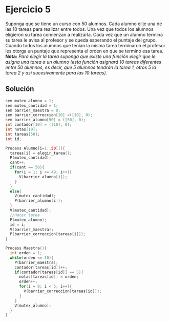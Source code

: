 Ejercicio 5
======
Suponga que se tiene un curso con 50 alumnos. Cada alumno elije una de las 10 tareas para realizar entre todos. Una vez que todos los alumnos eligieron su tarea comienzan a realizarla. Cada vez que un alumno termina su tarea le avisa al profesor y se queda esperando el puntaje del grupo. Cuando todos los alumnos que tenían la misma tarea terminaron el profesor les otorga un puntaje que representa el orden en que se terminó esa tarea.
<br><b>Nota:</b> <em>Para elegir la tarea suponga que existe una función elegir que le asigna una tarea a un alumno (esta función asignará 10 tareas diferentes entre 50 alumnos, es decir, que 5 alumnos tendrán la tarea 1, otros 5 la tarea 2 y así sucesivamente para las 10 tareas).</em>

Solución
------
```c++
sem mutex_alumno = 1;
sem mutex_cantidad = 1;
sem barrier_maestra = 0;
sem barrier_correccion[10] =([10], 0);
sem barrier_alumno[50] = ([50], 0);
int contador[10] = ([10], 0);
int notas[10];
int tareas[50];
int id;

Process Alumno[i=1..50](){
  tareas[i] = elegir_tarea();
  P(mutex_cantidad);
  cant++;
  if(cant == 50){
    for(i = 1; i <= 49; i++){
      V(barrier_alumno[i]);
    }
  }
  else{
    V(mutex_cantidad);
    P(barrier_alumno[i]);
  }
  V(mutex_cantidad);
  //Hacer tarea
  P(mutex_alumno);
  id = i;
  V(barrier_maestra);
  P(barrier_correccion[tareas[i]]);
}

Process Maestra(){
  int orden = 1;
  while(orden <= 10){
    P(barrier_maestra);
    contador[tareas[id]]++;
    if(contador[tareas[id]] == 5){
      notas[tareas[id]] = orden;
      orden++;
      for(i = 0; i < 5; i++){
        V(barrier_correccion[tareas[id]]);
      }
    }
    V(mutex_alumno);
  }
}
```
